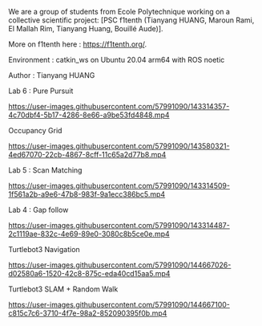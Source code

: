 
We are a group of students from Ecole Polytechnique working on a collective scientific project:
[PSC f1tenth (Tianyang HUANG, Maroun Rami, El Mallah Rim, Tianyang Huang, Bouillé Aude)]. 

More on f1tenth here : https://f1tenth.org/. 

Environment : catkin_ws on Ubuntu 20.04 arm64 with ROS noetic 

Author : Tianyang HUANG


Lab 6 :  Pure Pursuit

https://user-images.githubusercontent.com/57991090/143314357-4c70dbf4-5b17-4286-8e66-a9be53fd4848.mp4

Occupancy Grid

https://user-images.githubusercontent.com/57991090/143580321-4ed67070-22cb-4867-8cff-11c65a2d77b8.mp4



Lab 5 : Scan Matching

https://user-images.githubusercontent.com/57991090/143314509-1f561a2b-a9e6-47b8-983f-9a1ecc386bc5.mp4



Lab 4 : Gap follow

https://user-images.githubusercontent.com/57991090/143314487-2c1119ae-832c-4e69-89e0-3080c8b5ce0e.mp4


Turtlebot3 Navigation

https://user-images.githubusercontent.com/57991090/144667026-d02580a6-1520-42c8-875c-eda40cd15aa5.mp4


Turtlebot3 SLAM + Random Walk

https://user-images.githubusercontent.com/57991090/144667100-c815c7c6-3710-4f7e-98a2-852090395f0b.mp4


